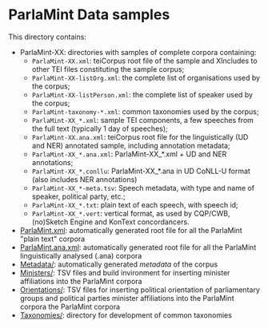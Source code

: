 # ParlaMint Data samples

This directory contains:
* ParlaMint-XX: directories with samples of complete corpora containing:
  * `ParlaMint-XX.xml`: teiCorpus root file of the sample and XIncludes to other TEI files constituting
     the sample corpus;
  * `ParlaMint-XX-listOrg.xml`: the complete list of organisations used by the corpus;
  * `ParlaMint-XX-listPerson.xml`: the complete list of speaker used by the corpus;
  * `ParlaMint-taxonomy-*.xml`: common taxonomies used by the corpus;
  * `ParlaMint-XX_*.xml`: sample TEI components, a few speeches from the full text
    (typically 1 day of speeches);
  * `ParlaMint-XX.ana.xml`: teiCorpus root file for the linguistically (UD and NER) annotated sample,
    including annotation metadata;
  * `ParlaMint-XX_*.ana.xml`: ParlaMint-XX_*.xml + UD and NER annotations;
  * `ParlaMint-XX_*.conllu`: ParlaMint-XX_*.ana in UD CoNLL-U format (also includes NER annotations)
  * `ParlaMint-XX_*-meta.tsv`: Speech metadata, with type and name of speaker, 
    political party, etc.;
  * `ParlaMint-XX_*.txt`: plain text of each speech, with speech id;
  * `ParlaMint-XX_*.vert`: vertical format, as used by CQP/CWB, (no)Sketch Engine and KonText concordancers.
* [ParlaMint.xml](ParlaMint.xml): automatically generated root file for all the ParlaMint "plain text"
   corpora
* [ParlaMint.ana.xml](ParlaMint.ana.xml): automatically generated root file for all the ParlaMint
   linguistically analysed (.ana) corpora
* [Metadata/](Metadata/): automatically generated *metadata* of the corpus 
* [Ministers/](Ministers/): TSV files and build invironment for inserting minister affiliations into
  the ParlaMint corpora
* [Orientations/](Orientations/): TSV files for inserting political orientation of parliamentary groups
  and political parties minister affiliations into the ParlaMint corpora
  the ParlaMint corpora
* [Taxonomies/](Taxonomies/): directory for development of common taxonomies
